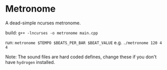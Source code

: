 # Metronome

A dead-simple ncurses metronome.

build: `g++ -lncurses -o metronome main.cpp`

run: `metronome $TEMPO $BEATS_PER_BAR $BEAT_VALUE` e.g. `./metronome 120 4 4`

Note: The sound files are hard coded defines, change these if you don't have `hydrogen` installed.
